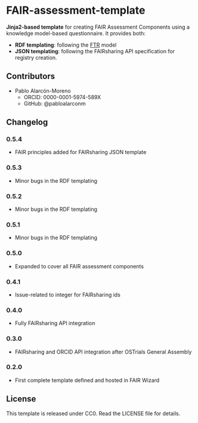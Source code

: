 # FAIR-assessment-template

**Jinja2-based template** for creating FAIR Assessment Components using a knowledge model-based questionnaire. It provides both:

- **RDF templating**: following the [FTR](https://ostrails.github.io/FAIR_assessment_output_specification/release/0.0.1/index-en.html) model  
- **JSON templating**: following the FAIRsharing API specification for registry creation.


## Contributors
* Pablo Alarcón-Moreno 
    * ORCID: 0000-0001-5974-589X
    * GitHub: @pabloalarconm

## Changelog

### 0.5.4

- FAIR principles added for FAIRsharing JSON template

### 0.5.3

- Minor bugs in the RDF templating

### 0.5.2

- Minor bugs in the RDF templating

### 0.5.1

- Minor bugs in the RDF templating

### 0.5.0

- Expanded to cover all FAIR assessment components

### 0.4.1

- Issue-related to integer for FAIRsharing ids

### 0.4.0

- Fully FAIRsharing API integration

### 0.3.0

- FAIRsharing and ORCID API integration after OSTrials General Assembly

### 0.2.0

- First complete template defined and hosted in FAIR Wizard

## License

This template is released under CC0. Read the LICENSE file for details.